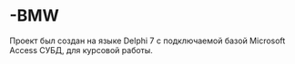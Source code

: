 # -BMW
Проект был создан на языке  Delphi 7 с подключаемой базой Microsoft Access СУБД, для курсовой работы.
